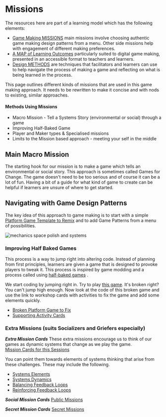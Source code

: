# Missions

The resources here are part of a learning model which has the following elements:

* [Game Making MISSIONS](missions) main missions involve choosing authentic game making design patterns from a menu. Other side missions help with engagement of different making preferences. 
* [A MAP of Learning Outcomes](learningDimensions) particularly suited to digital game making, presented in an accessible format to teachers and learners.  
* [Design METHODS](methods) are techniques that facilitators and learners can use to help navigate the process of making a game and reflecting on what is being learned in the process.

This page outlines different kinds of missions that are used in this game making approach. It needs to be rewritten to make it concise and with nods to existing, similar approaches.

#### Methods Using Missions

* Macro Mission - Tell a Systems Story (environmental or social) through a game  
* Improving Half-Baked Game
* Player and Maker types & Specialised missions
* Limits to the Mission based approach - meeting your self in the middle

## Main Macro Mission

The starting hook for our mission is to make a game which tells an environmental or social story. This approach is sometimes called Games for Change. The game doesn't need to be too serious and of course it can be a lot of fun. Having a bit of a guide for what kind of game to create can be helpful if learners are unsure of where to get started.

## Navigating with Game Design Patterns

The key idea of this approach to game making is to start with a simple [Platform Game Template to Remix](https://makecode.com/_FqWD64MxEiRi) and to
add Game Patterns from a menu of possibilities.

![mechanics space polish and systems](https://raw.githubusercontent.com/mickfuzz/getting-started-making-a-platformer-test1/master/images/mech_space_polish_systems.png)

### Improving Half Baked Games

This process is a way to jump right into altering code. Instead of planning from first principles,
learners are given a game that is designed to provoke players to tweak it. This process is inspired by game modding
and a process called using [half-baked games](https://discovery.ucl.ac.uk/id/eprint/10079330/8/Giannoutsou_Children%20challenging%20the%20design%20of%20half-baked%20games.%20Expressing%20values%20through%20the%20process%20of%20game%20modding_AAM.pdf)
.

We start coding by jumping right in. Try to play [this game](https://makecode.com/_2iLfej4d6Rfa). It's broken right? You can't jump high enough.
Now look at the code of this broken game and use the link to workshop cards with activities to fix the game and add some elements quickly.

- [Broken Platform Game to Fix](https://makecode.com/_2iLfej4d6Rfa)
- [Supporting Activity Cards](https://docs.google.com/presentation/d/1vgHFm4zSC3YEVAXJORSoDHBFYSBIHK2mSCNfgbpiaHY/edit?usp=sharing)


### Extra Missions (suits Socializers and Griefers especially)

***Extra Mission Cards*** These extra missions encourage us to think of our games as dynamic systems that change as we play the game.  
[Mission Cards for this Sessions](https://docs.google.com/document/d/1tKr8kWzoI6Hdn1zHPHmDP7hd4C_G12PSkwUP-Zsw69s/edit)

You can point them towards elements of systems thinking that arise from these challenges. These may include the following.

* [Systems Elements](learningDimensions#systems-elements)
* [Systems Dynamics](learningDimensions#systems-dynamics)
* [Balancing Feedback Loops](learningDimensions#balancing-feedback-loops)
* [Reinforcing Feedback Loops](learningDimensions#reinforcing-feedback-loops)

***Social Mission Cards***
[Public Missions](https://docs.google.com/document/d/1McML_A-MO1Hnwo5qiVVlh5Fv3rYsdsDe/edit)

***Secret Mission Cards***
[Secret Missions](https://docs.google.com/document/d/1K_EIO1CpWXnXiyqOI2LXcgFIpuWx5nnw/edit)
